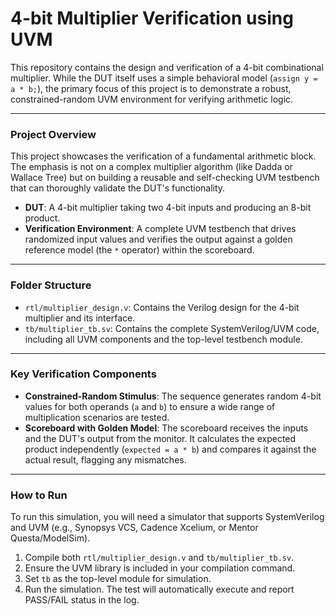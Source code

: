 # 4-bit Multiplier Verification using UVM

This repository contains the design and verification of a 4-bit combinational multiplier. While the DUT itself uses a simple behavioral model (`assign y = a * b;`), the primary focus of this project is to demonstrate a robust, constrained-random UVM environment for verifying arithmetic logic.

---

### Project Overview

This project showcases the verification of a fundamental arithmetic block. The emphasis is not on a complex multiplier algorithm (like Dadda or Wallace Tree) but on building a reusable and self-checking UVM testbench that can thoroughly validate the DUT's functionality.

-   **DUT**: A 4-bit multiplier taking two 4-bit inputs and producing an 8-bit product.
-   **Verification Environment**: A complete UVM testbench that drives randomized input values and verifies the output against a golden reference model (the `*` operator) within the scoreboard.

---

### Folder Structure

-   `rtl/multiplier_design.v`: Contains the Verilog design for the 4-bit multiplier and its interface.
-   `tb/multiplier_tb.sv`: Contains the complete SystemVerilog/UVM code, including all UVM components and the top-level testbench module.

---

### Key Verification Components

-   **Constrained-Random Stimulus**: The sequence generates random 4-bit values for both operands (`a` and `b`) to ensure a wide range of multiplication scenarios are tested.
-   **Scoreboard with Golden Model**: The scoreboard receives the inputs and the DUT's output from the monitor. It calculates the expected product independently (`expected = a * b`) and compares it against the actual result, flagging any mismatches.

---

### How to Run

To run this simulation, you will need a simulator that supports SystemVerilog and UVM (e.g., Synopsys VCS, Cadence Xcelium, or Mentor Questa/ModelSim).

1.  Compile both `rtl/multiplier_design.v` and `tb/multiplier_tb.sv`.
2.  Ensure the UVM library is included in your compilation command.
3.  Set `tb` as the top-level module for simulation.
4.  Run the simulation. The test will automatically execute and report PASS/FAIL status in the log.
